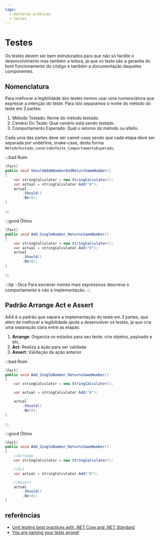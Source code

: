 ```yaml
---
tags:
  - melhores práticas
  - testes
---
```

# Testes
Os testes devem ser bem estruturados para que não só facilite o desenvolvimento mas também a leitura, já que os teste são a garantia do bom funcionamento do código e também a documentação daqueles componentes.


## Nomenclatura
Para melhorar a legibilidade dos testes iremos usar uma nomenclatura que expresse a intenção do teste. Para isto separamos o nome do método do teste em 3 partes:  
1. Método Testado: Nome do método testado.
2. Cenário Do Teste: Qual cenário está sendo testado.
3. Comportamento Esperado: Qual o retorno do método ou efeito.  

Cada uma das partes deve ser camel-case sendo que cada etapa deve ser separada por underline, snake-case, desta forma 
`MétodoTestado_cenárioDoTeste_ComportamentoEsperado`.

:::bad Ruim
```csharp
[Fact]
public void ShouldAddANumberAndReturnSameNumber()
{
    var stringCalculator = new StringCalculator();
    var actual = stringCalculator.Add("0");
    actual
        .Should()
        .Be(0);
}
```
:::

:::good Ótimo
```csharp {2}
[Fact]
public void Add_SingleNumber_ReturnsSameNumber()
{
    var stringCalculator = new StringCalculator();
    var actual = stringCalculator.Add("0");
    actual
        .Should()
        .Be(0);
}
```
:::

:::tip 💡Dica
Para escrever nomes mais expressivos descreva o comportamento e não a implementação.
:::

## Padrão Arrange Act e Assert 
*AAA* é o padrão que separa a implementação do teste em *3* partes, que além de melhorar a legibilidade ajuda a desenvolver os testes, já que cria uma separação clara entre as etapas: 

1. **Arrange**: Organiza os estados para seu teste, cria objetos, payloads e etc.
2. **Act**: Realiza a ação para ser validada
3. **Assert**: Validação da ação anterior


:::bad Ruim
```csharp
[Fact]
public void Add_SingleNumber_ReturnsSameNumber()
{
    var stringCalculator = new StringCalculator();

    var actual = stringCalculator.Add("0");

    actual
        .Should()
        .Be(0);
}
```
:::


:::good Ótimo
```csharp {4,7,10}
[Fact]
public void Add_SingleNumber_ReturnsSameNumber()
{
    //Arrange
    var stringCalculator = new StringCalculator();

    //Act
    var actual = stringCalculator.Add("0");

    //Assert
    actual
        .Should()
        .Be(0);
}
```
## referências

- [Unit testing best practices with .NET Core and .NET Standard](https://docs.microsoft.com/en-us/dotnet/core/testing/unit-testing-best-practices)
- [You are naming your tests wrong!](https://enterprisecraftsmanship.com/posts/you-naming-tests-wrong/)